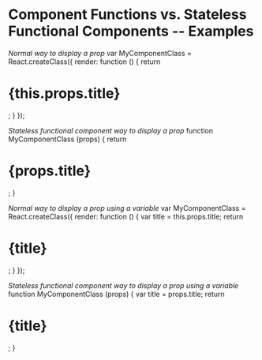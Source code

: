 # Component Functions vs. Stateless Functional Components -- Examples

*Normal way to display a prop*
var MyComponentClass = React.createClass({
  render: function () {
    return <h1>{this.props.title}</h1>;
  }
});

*Stateless functional component way to display a prop*
function MyComponentClass (props) {
  return <h1>{props.title}</h1>;
}

*Normal way to display a prop using a variable*
var MyComponentClass = React.createClass({
  render: function () {
  	var title = this.props.title;
    return <h1>{title}</h1>;
  }
});

*Stateless functional component way to display a prop using a variable*
function MyComponentClass (props) {
	var title = props.title;
  return <h1>{title}</h1>;
}
